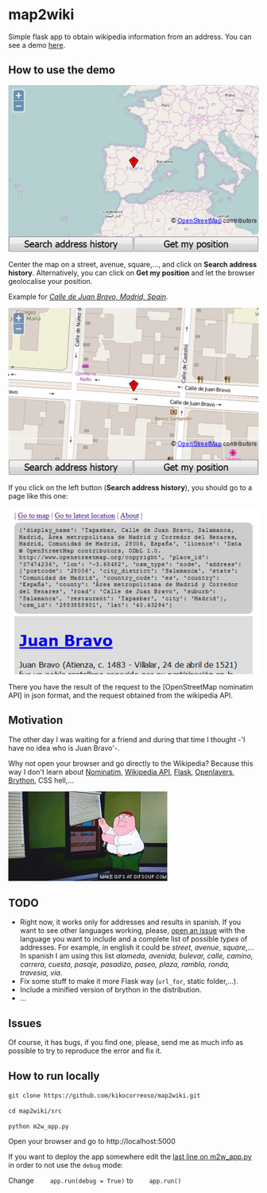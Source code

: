 # map2wiki

Simple flask app to obtain wikipedia information from an address. You can see a demo [here](http://map2wiki.runbear.webfactional.com/).

## How to use the demo

![mapa](https://raw.githubusercontent.com/kikocorreoso/map2wiki/master/img/Home.png)

Center the map on a street, avenue, square,..., and click on **Search address history**. 
Alternatively, you can click on **Get my position** and let the browser geolocalise your position.

Example for *[Calle de Juan Bravo, Madrid,
Spain](http://map2wiki.runbear.webfactional.com/index?lon=-3.68482&lat=40.43294&zoom=18)*.

![Mapa Juan Bravo](https://raw.githubusercontent.com/kikocorreoso/map2wiki/master/img/JuanBravoMap.png)

If you click on the left button (**Search address history**), you should go to a page like this one:

![Resultado Juan Bravo](https://raw.githubusercontent.com/kikocorreoso/map2wiki/master/img/JuanBravoWiki.png)

There you have the result of the request to the [OpenStreetMap nominatim API] in json format, 
and the request obtained from the wikipedia API.

## Motivation

The other day I was waiting for a friend and during that time I thought -'I have no idea who is Juan Bravo'-. 

Why not open your browser and go directly to the Wikipedia? Because this way I don't learn about
[Nominatim](http://wiki.openstreetmap.org/wiki/Nominatim), [Wikipedia
API](https://www.mediawiki.org/wiki/API:Main_page), [Flask](http://flask.pocoo.org/),
[Openlayers](http://openlayers.org/), [Brython](http://brython.info/), CSS hell,...

![css hell](https://raw.githubusercontent.com/kikocorreoso/map2wiki/master/img/CSSHell.gif)

## TODO

* Right now, it works only for addresses and results in spanish. If you want to see other languages working, 
please, [open an issue](https://github.com/kikocorreoso/map2wiki/issues) with the language you want to 
include and a complete list of possible *types* of addresses. For example, in english it could be 
*street*, *avenue*, *square*,... In spanish I am using this list *alameda, avenida, bulevar, calle, camino, 
carrera, cuesta, pasaje, pasadizo, paseo, plaza, rambla, ronda, travesia, via*.
* Fix some stuff to make it more Flask way (`url_for`, static folder,...).
* Include a minified version of brython in the distribution.
* ...

## Issues

Of course, it has bugs, if you find one, please, send me as much info as possible to try to reproduce 
the error and fix it.

## How to run locally

`git clone https://github.com/kikocorreoso/map2wiki.git`

`cd map2wiki/src`

`python m2w_app.py`

Open your browser and go to http://localhost:5000

If you want to deploy the app somewhere edit the [last line on m2w_app.py](https://github.com/kikocorreoso/map2wiki/blob/master/src/m2w_app.py#L64) in order to not 
use the `debug` mode:

Change `    app.run(debug = True)` to `    app.run()`
